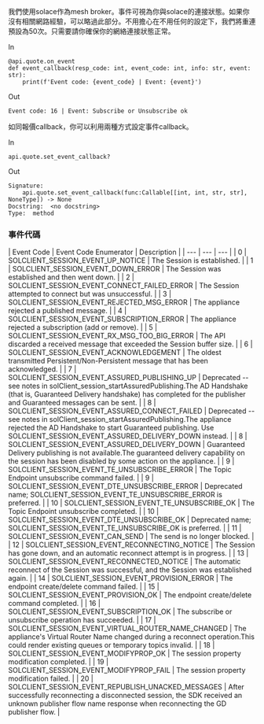 我們使用solace作為mesh broker。事件可視為你與solace的連接狀態。如果你沒有相關網路經驗，可以略過此部分。不用擔心在不用任何的設定下，我們將重連預設為50次。只需要請你確保你的網絡連接狀態正常。

In

```
@api.quote.on_event
def event_callback(resp_code: int, event_code: int, info: str, event: str):
    print(f'Event code: {event_code} | Event: {event}')

```

Out

```
Event code: 16 | Event: Subscribe or Unsubscribe ok

```

如同報價callback，你可以利用兩種方式設定事件callback。

In

```
api.quote.set_event_callback?

```

Out

```
Signature: 
    api.quote.set_event_callback(func:Callable[[int, int, str, str], NoneType]) -> None
Docstring:  <no docstring>
Type:  method

```

### 事件代碼

| Event Code | Event Code Enumerator | Description | | --- | --- | --- | | 0 | SOLCLIENT_SESSION_EVENT_UP_NOTICE | The Session is established. | | 1 | SOLCLIENT_SESSION_EVENT_DOWN_ERROR | The Session was established and then went down. | | 2 | SOLCLIENT_SESSION_EVENT_CONNECT_FAILED_ERROR | The Session attempted to connect but was unsuccessful. | | 3 | SOLCLIENT_SESSION_EVENT_REJECTED_MSG_ERROR | The appliance rejected a published message. | | 4 | SOLCLIENT_SESSION_EVENT_SUBSCRIPTION_ERROR | The appliance rejected a subscription (add or remove). | | 5 | SOLCLIENT_SESSION_EVENT_RX_MSG_TOO_BIG_ERROR | The API discarded a received message that exceeded the Session buffer size. | | 6 | SOLCLIENT_SESSION_EVENT_ACKNOWLEDGEMENT | The oldest transmitted Persistent/Non-Persistent message that has been acknowledged. | | 7 | SOLCLIENT_SESSION_EVENT_ASSURED_PUBLISHING_UP | Deprecated -- see notes in solClient_session_startAssuredPublishing.The AD Handshake (that is, Guaranteed Delivery handshake) has completed for the publisher and Guaranteed messages can be sent. | | 8 | SOLCLIENT_SESSION_EVENT_ASSURED_CONNECT_FAILED | Deprecated -- see notes in solClient_session_startAssuredPublishing.The appliance rejected the AD Handshake to start Guaranteed publishing. Use SOLCLIENT_SESSION_EVENT_ASSURED_DELIVERY_DOWN instead. | | 8 | SOLCLIENT_SESSION_EVENT_ASSURED_DELIVERY_DOWN | Guaranteed Delivery publishing is not available.The guaranteed delivery capability on the session has been disabled by some action on the appliance. | | 9 | SOLCLIENT_SESSION_EVENT_TE_UNSUBSCRIBE_ERROR | The Topic Endpoint unsubscribe command failed. | | 9 | SOLCLIENT_SESSION_EVENT_DTE_UNSUBSCRIBE_ERROR | Deprecated name; SOLCLIENT_SESSION_EVENT_TE_UNSUBSCRIBE_ERROR is preferred. | | 10 | SOLCLIENT_SESSION_EVENT_TE_UNSUBSCRIBE_OK | The Topic Endpoint unsubscribe completed. | | 10 | SOLCLIENT_SESSION_EVENT_DTE_UNSUBSCRIBE_OK | Deprecated name; SOLCLIENT_SESSION_EVENT_TE_UNSUBSCRIBE_OK is preferred. | | 11 | SOLCLIENT_SESSION_EVENT_CAN_SEND | The send is no longer blocked. | | 12 | SOLCLIENT_SESSION_EVENT_RECONNECTING_NOTICE | The Session has gone down, and an automatic reconnect attempt is in progress. | | 13 | SOLCLIENT_SESSION_EVENT_RECONNECTED_NOTICE | The automatic reconnect of the Session was successful, and the Session was established again. | | 14 | SOLCLIENT_SESSION_EVENT_PROVISION_ERROR | The endpoint create/delete command failed. | | 15 | SOLCLIENT_SESSION_EVENT_PROVISION_OK | The endpoint create/delete command completed. | | 16 | SOLCLIENT_SESSION_EVENT_SUBSCRIPTION_OK | The subscribe or unsubscribe operation has succeeded. | | 17 | SOLCLIENT_SESSION_EVENT_VIRTUAL_ROUTER_NAME_CHANGED | The appliance's Virtual Router Name changed during a reconnect operation.This could render existing queues or temporary topics invalid. | | 18 | SOLCLIENT_SESSION_EVENT_MODIFYPROP_OK | The session property modification completed. | | 19 | SOLCLIENT_SESSION_EVENT_MODIFYPROP_FAIL | The session property modification failed. | | 20 | SOLCLIENT_SESSION_EVENT_REPUBLISH_UNACKED_MESSAGES | After successfully reconnecting a disconnected session, the SDK received an unknown publisher flow name response when reconnecting the GD publisher flow. |
